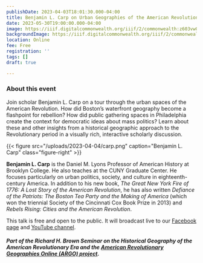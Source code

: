 ```yaml
---
publishDate: 2023-04-03T18:01:30.000-04:00
title: Benjamin L. Carp on Urban Geographies of the American Revolution
date: 2023-05-30T19:00:00.000-04:00
image: https://iiif.digitalcommonwealth.org/iiif/2/commonwealth:z603vw05v/3631,3499,7891,7227/2000,/0/default.jpg
backgroundImage: https://iiif.digitalcommonwealth.org/iiif/2/commonwealth:z603vw05v/3631,3499,7891,7227/2000,/0/default.jpg
location: Online
fee: Free
registration: ''
tags: []
draft: true

---
```

### About this event

Join scholar Benjamin L. Carp on a tour through the urban spaces of the American Revolution. How did Boston’s waterfront geography become a flashpoint for rebellion? How did public gathering spaces in Philadelphia create the context for democratic ideas about mass politics? Learn about these and other insights from a historical geographic approach to the Revolutionary period in a visually rich, interactive scholarly discussion.

{{< figure src="/uploads/2023-04-04/carp.png" caption="Benjamin L. Carp" class="figure-right" >}}

**Benjamin L. Carp** is the Daniel M. Lyons Professor of American History at Brooklyn College. He also teaches at the CUNY Graduate Center. He focuses particularly on urban politics, society, and culture in eighteenth-century America. In addition to his new book, _The Great New York Fire of 1776: A Lost Story of the American Revolution_, he has also written _Defiance of the Patriots: The Boston Tea Party and the Making of America_ (which won the triennial Society of the Cincinnati Cox Book Prize in 2013) and _Rebels Rising: Cities and the American Revolution_.

This talk is free and open to the public. It will broadcast live to our [Facebook page](https://www.facebook.com/bplmaps) and [YouTube channel](https://www.youtube.com/@LeventhalMapEducationCenter/streams).

##### Part of the Richard H. Brown Seminar on the Historical Geography of the American Revolutionary Era and the [American Revolutionary Geographies Online (ARGO) project](https://argomaps.org).